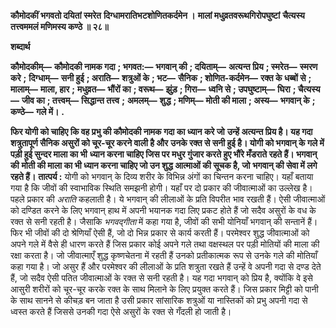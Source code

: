 **कौमोदकीं भगवतो दयितां स्मरेत** **दिग्धामरातिभटशोणितकर्दमेन ।** **मालां मधुव्रतवरूथगिरोपघुष्टां** **चैत्यस्य तत्त्वममलं मणिमस्य कण्ठे ॥ २८॥** 

**शब्दार्थ** 

**कौमोदकीम्—** **कौमोदकी नामक गदा** **; भगवत:—** **भगवान् की** **; दयिताम्—** **अत्यन्त प्रिय** **; स्मरेत—** **स्मरण करे** **;** **दिग्धाम्—** **सनी हुई** **; अराति—** **शत्रुओं के** **; भट—** **सैनिक** **; शोणित-कर्दमेन—** **रक्त के धब्बों से** **; मालाम्—** **माला, हार** **;** **मधुव्रत—** **भौंरों का** **; वरूथ—** **झुंड़** **; गिरा—** **ध्वनि से** **; उपघुष्टाम्—** **घिरा** **; चैत्यस्य—** **जीव का** **; तत्त्वम्—** **सिद्धान्त तत्त्व** **;** **अमलम्—** **शुद्ध** **; मणिम्—** **मोती की माला** **; अस्य—** **भगवान् के** **; कण्ठे—** **गले में।** **.** 

**फिर योगी को चाहिए कि वह प्रभु की कौमोदकी नामक गदा का ध्यान करे जो** **उन्हें अत्यन्त प्रिय है। यह गदा शत्रुतापूर्ण सैनिक असुरों को चूर-चूर करने वाली है और** **उनके रक्त से सनी हुई है। योगी को भगवान् के गले में पड़ी हुई सुन्दर माला का भी** **ध्यान करना चाहिए जिस पर मधुर गुंजार करते हुए भौंरे मँडराते रहते हैं। भगवान् की** **मोती की माला का भी ध्यान करना चाहिए जो उन शुद्ध आत्माओं की सूचक है, जो** **भगवान् की सेवा में लगे रहते हैं।** **तात्पर्य :** योगी को भगवान् के दिव्य शरीर के विभिन्न अंगों का चिन्तन करना चाहिए। यहाँ बताया गया है कि जीवों की स्वाभाविक स्थिति समझनी होगी। यहाँ पर दो प्रकार की जीवात्माओं का उल्लेख है। पहले प्रकार की *अराति* कहलाती है। ये भगवान् की लीलाओं के प्रति विपरीत भाव रखती हैं। ऐसी जीवात्माओं को दण्डित करने के लिए भगवान् हाथ में अपनी भयानक गदा लिए प्रकट होते हैं जो सदैव असुरों के वध के रक्त से सनी रहती है। जैसाकि *भगवद्गीता* में कहा गया है, जीवों की सभी योनियाँ भगवान् की सन्तानें हैं। फिर भी जीवों की दो श्रेणियाँ ऐसी हैं, जो दो भिन्न प्रकार से कार्य करती हैं। परमेश्वर शुद्ध जीवात्माओं को अपने गले में वैसे ही धारण करते हैं जिस प्रकार कोई अपने गले तथा वक्षस्थल पर पड़ी मोतियों की माला की रक्षा करता है। जो जीवात्माएँ शुद्ध कृष्णचेतना में रहती हैं उनको प्रतीकात्मक रूप से उनके गले की मोतियाँ कहा गया है। जो असुर हैं और परमेश्वर की लीलाओं के प्रति शत्रुता रखते हैं उन्हें वे अपनी गदा से दण्ड देते हैं, जो सदैव ऐसी पतित जीवात्माओं के रक्त से सनी रहती है। यह गदा भगवान् को प्रिय है, क्योंकि वे इसे आसुरी शरीरों को चूर-चूर करके रक्त के साथ मिलाने के लिए प्रयुक्त करते हैं। जिस प्रकार मिट्टी को पानी के साथ सानने से कीचड़ बन जाता है उसी प्रकार सांसारिक शत्रुओं या नास्तिकों को प्रभु अपनी गदा से ध्वस्त करते हैं जिससे उनकी गदा ऐसे असुरों के रक्त से गँदली हो जाती है।  